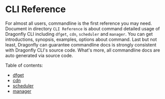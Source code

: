 # CLI Reference

For almost all users, commandline is the first reference you may need. Document in directory `CLI Reference` is about command detailed usage of Dragonfly CLI including `dfget`, `cdn`, `scheduler` and `manager`. You can get introductions, synopsis, examples, options about command. Last but not least, Dragonfly can guarantee commandline docs is strongly consistent with Dragonfly CLI's source code. What's more, all commandline docs are auto generated via source code.

Table of contents:

* [dfget](dfget.md)
* [cdn](cdn.md)
* [scheduler](scheduler.md)
* [manager](manager.md)